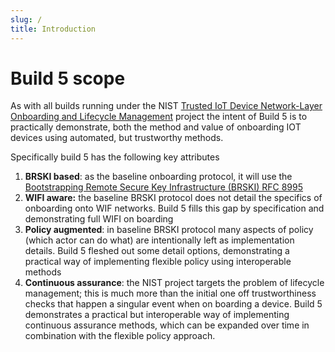 ```yaml
---
slug: /
title: Introduction
---
```






# Build 5 scope

As with all builds running under the NIST [Trusted IoT Device Network-Layer Onboarding and Lifecycle Management](https://www.nccoe.nist.gov/projects/trusted-iot-device-network-layer-onboarding-and-lifecycle-management) project the intent of Build 5 is to practically demonstrate, both the method and value of onboarding IOT devices using automated, but trustworthy methods.

Specifically build 5 has the following key attributes

1. **BRSKI based**: as the baseline onboarding protocol, it will use the [Bootstrapping Remote Secure Key Infrastructure (BRSKI) RFC 8995]( https://datatracker.ietf.org/doc/rfc8995/)
2. **WIFI aware:** the baseline BRSKI protocol does not detail the specifics of onboarding onto WIF networks. Build 5 fills this gap by specification and demonstrating full WIFI on boarding
3. **Policy augmented**: in baseline BRSKI protocol many aspects of policy (which actor can do what) are intentionally left as implementation details. Build 5 fleshed out some detail options, demonstrating a practical way of implementing flexible policy using interoperable methods 
4. **Continuous assurance**: the NIST project targets the problem of lifecycle management; this is much more than the initial one off trustworthiness checks that happen a singular event when on boarding a device. Build 5 demonstrates a practical but interoperable way of implementing continuous assurance methods, which can be expanded over time in combination with the flexible policy approach.











